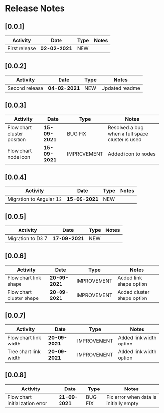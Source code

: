 # Release Notes

## [0.0.1]

| Activity | Date | Type | Notes |
| -------- | ---- | ---- | ---- |
| First release | **02-02-2021** | NEW | |

## [0.0.2]

| Activity | Date | Type | Notes |
| -------- | ---- | ---- | ---- |
| Second release | **04-02-2021** | NEW | Updated readme |

## [0.0.3]

| Activity | Date | Type | Notes |
| -------- | ---- | ---- | ---- |
| Flow chart cluster position | **15-09-2021** | BUG FIX | Resolved a bug when a full space cluster is used |
| Flow chart node icon | **15-09-2021** | IMPROVEMENT | Added icon to nodes |

## [0.0.4]

| Activity | Date | Type | Notes |
| -------- | ---- | ---- | ---- |
| Migration to Angular 12 | **15-09-2021** | NEW | |

## [0.0.5]

| Activity | Date | Type | Notes |
| -------- | ---- | ---- | ---- |
| Migration to D3 7 | **17-09-2021** | NEW | |

## [0.0.6]

| Activity | Date | Type | Notes |
| -------- | ---- | ---- | ---- |
| Flow chart link shape | **20-09-2021** | IMPROVEMENT | Added link shape option
| Flow chart cluster shape | **20-09-2021** | IMPROVEMENT | Added cluster shape option|

## [0.0.7]

| Activity | Date | Type | Notes |
| -------- | ---- | ---- | ---- |
| Flow chart link width | **20-09-2021** | IMPROVEMENT | Added link width option
| Tree chart link width | **20-09-2021** | IMPROVEMENT | Added link width option

## [0.0.8]

| Activity | Date | Type | Notes |
| -------- | ---- | ---- | ---- |
| Flow chart initialization error | **21-09-2021** | BUG FIX | Fix error when data is initially empty

